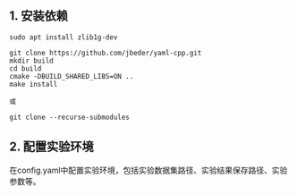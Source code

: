 ## 1. 安装依赖

```
sudo apt install zlib1g-dev
```

```
git clone https://github.com/jbeder/yaml-cpp.git
mkdir build
cd build
cmake -DBUILD_SHARED_LIBS=ON ..
make install

或

git clone --recurse-submodules
```

## 2. 配置实验环境
在config.yaml中配置实验环境，包括实验数据集路径、实验结果保存路径、实验参数等。